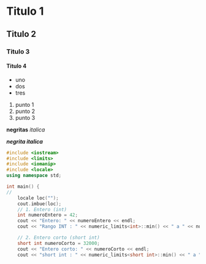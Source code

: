 # Titulo 1
## Titulo 2
### Titulo 3
#### Titulo 4
* uno
* dos
* tres
1. punto 1
2. punto 2
3. punto 3

**negritas**
_italica_

***negrita italica***
```C++
#include <iostream>
#include <limits>
#include <iomanip>
#include <locale>
using namespace std;

int main() {
//
    locale loc("");
    cout.imbue(loc);
    // 1. Entero (int)
    int numeroEntero = 42;
    cout << "Entero: " << numeroEntero << endl;
    cout << "Rango INT : " << numeric_limits<int>::min() << " a " << numeric_limits<int>::max();

    // 2. Entero corto (short int)
    short int numeroCorto = 32000;
    cout << "Entero corto: " << numeroCorto << endl;
    cout << "short int : " << numeric_limits<short int>::min() << " a " << numeric_limits<short int>::max();
